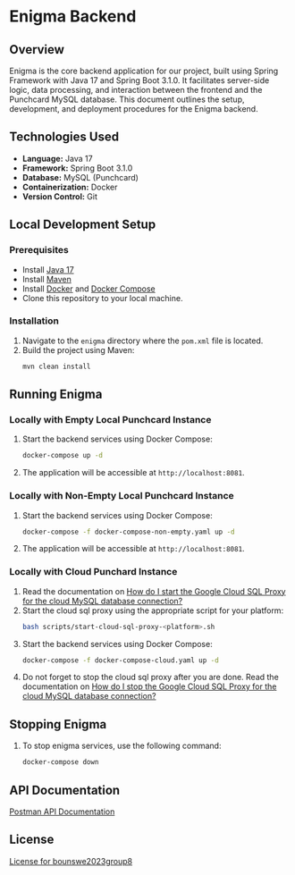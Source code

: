 # Enigma Backend

## Overview
Enigma is the core backend application for our project, built using Spring Framework with Java 17 and Spring Boot 3.1.0. It facilitates server-side logic, data processing, and interaction between the frontend and the Punchcard MySQL database. This document outlines the setup, development, and deployment procedures for the Enigma backend.

## Technologies Used
- **Language:** Java 17
- **Framework:** Spring Boot 3.1.0
- **Database:** MySQL (Punchcard)
- **Containerization:** Docker
- **Version Control:** Git

## Local Development Setup

### Prerequisites
- Install [Java 17](https://jdk.java.net/17/)
- Install [Maven](https://maven.apache.org/download.cgi)
- Install [Docker](https://docs.docker.com/get-docker/) and [Docker Compose](https://docs.docker.com/compose/install/)
- Clone this repository to your local machine.

### Installation
1. Navigate to the `enigma` directory where the `pom.xml` file is located.
2. Build the project using Maven:
    ```bash
    mvn clean install
    ```

## Running Enigma

### Locally with Empty Local Punchcard Instance

1. Start the backend services using Docker Compose:
    ```bash
    docker-compose up -d
    ```
2. The application will be accessible at `http://localhost:8081`.

### Locally with Non-Empty Local Punchcard Instance

1. Start the backend services using Docker Compose:
    ```bash
    docker-compose -f docker-compose-non-empty.yaml up -d
    ```
2. The application will be accessible at `http://localhost:8081`.

### Locally with Cloud Punchard Instance

1. Read the documentation on [How do I start the Google Cloud SQL Proxy for the cloud MySQL database connection?](scripts/start-cloud-sql-proxy.md)
2. Start the cloud sql proxy using the appropriate script for your platform:
    ```bash
    bash scripts/start-cloud-sql-proxy-<platform>.sh
    ```
3. Start the backend services using Docker Compose:
    ```bash
    docker-compose -f docker-compose-cloud.yaml up -d
    ```
4. Do not forget to stop the cloud sql proxy after you are done. Read the documentation on [How do I stop the Google Cloud SQL Proxy for the cloud MySQL database connection?](scripts/kill-cloud-sql-proxy.md) 

## Stopping Enigma
1. To stop enigma services, use the following command:
    ```bash
    docker-compose down
    ```

## API Documentation
[Postman API Documentation](https://documenter.getpostman.com/view/27173951/2s9YRDzqTj)

## License
[License for bounswe2023group8](https://github.com/bounswe/bounswe2023group8/blob/main/LICENSE)
